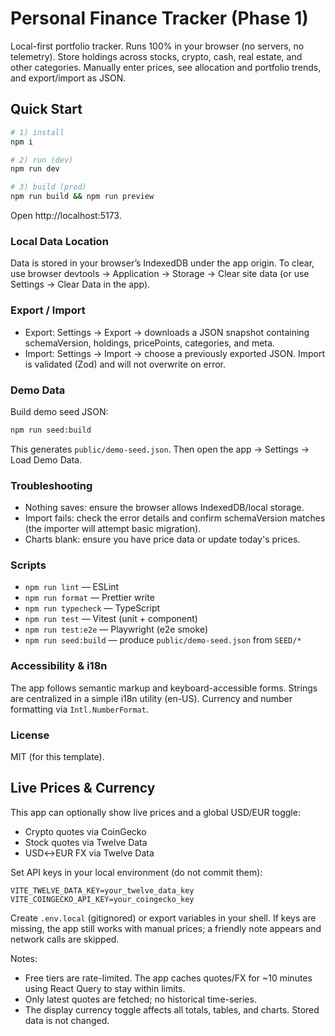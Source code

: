 # Personal Finance Tracker (Phase 1)

Local-first portfolio tracker. Runs 100% in your browser (no servers, no telemetry). Store holdings across stocks, crypto, cash, real estate, and other categories. Manually enter prices, see allocation and portfolio trends, and export/import as JSON.

## Quick Start

```bash
# 1) install
npm i

# 2) run (dev)
npm run dev

# 3) build (prod)
npm run build && npm run preview
```

Open http://localhost:5173.

### Local Data Location

Data is stored in your browser’s IndexedDB under the app origin. To clear, use browser devtools → Application → Storage → Clear site data (or use Settings → Clear Data in the app).

### Export / Import

- Export: Settings → Export → downloads a JSON snapshot containing schemaVersion, holdings, pricePoints, categories, and meta.
- Import: Settings → Import → choose a previously exported JSON. Import is validated (Zod) and will not overwrite on error.

### Demo Data

Build demo seed JSON:

```bash
npm run seed:build
```

This generates `public/demo-seed.json`. Then open the app → Settings → Load Demo Data.

### Troubleshooting

- Nothing saves: ensure the browser allows IndexedDB/local storage.
- Import fails: check the error details and confirm schemaVersion matches (the importer will attempt basic migration).
- Charts blank: ensure you have price data or update today's prices.

### Scripts

- `npm run lint` — ESLint
- `npm run format` — Prettier write
- `npm run typecheck` — TypeScript
- `npm run test` — Vitest (unit + component)
- `npm run test:e2e` — Playwright (e2e smoke)
- `npm run seed:build` — produce `public/demo-seed.json` from `SEED/*`

### Accessibility & i18n

The app follows semantic markup and keyboard-accessible forms. Strings are centralized in a simple i18n utility (en-US). Currency and number formatting via `Intl.NumberFormat`.

### License

MIT (for this template).

## Live Prices & Currency

This app can optionally show live prices and a global USD/EUR toggle:

- Crypto quotes via CoinGecko
- Stock quotes via Twelve Data
- USD↔EUR FX via Twelve Data

Set API keys in your local environment (do not commit them):

```
VITE_TWELVE_DATA_KEY=your_twelve_data_key
VITE_COINGECKO_API_KEY=your_coingecko_key
```

Create `.env.local` (gitignored) or export variables in your shell. If keys are missing, the app still works with manual prices; a friendly note appears and network calls are skipped.

Notes:
- Free tiers are rate-limited. The app caches quotes/FX for ~10 minutes using React Query to stay within limits.
- Only latest quotes are fetched; no historical time-series.
- The display currency toggle affects all totals, tables, and charts. Stored data is not changed.
